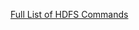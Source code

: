 
[Full List of HDFS Commands](https://hadoop.apache.org/docs/current/hadoop-project-dist/hadoop-common/FileSystemShell.html)

